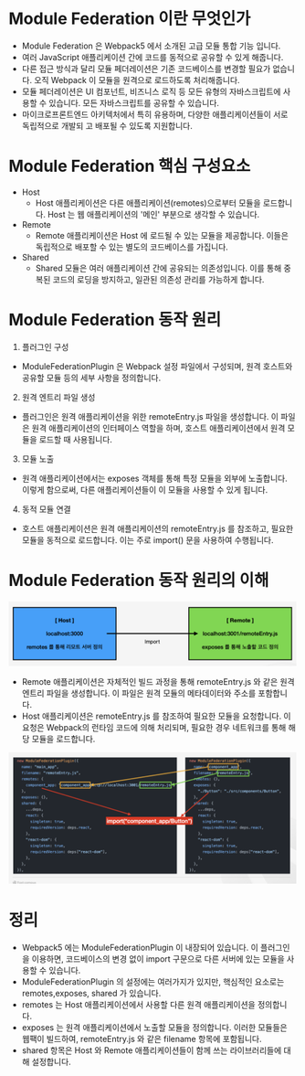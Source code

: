 # Module Federation 이란 무엇인가

- Module Federation 은 Webpack5 에서 소개된 고급 모듈 통합 기능 입니다.
- 여러 JavaScript 애플리케이션 간에 코드를 동적으로 공유할 수 있게 해줍니다.
- 다른 접근 방식과 달리 모듈 페더레이션은 기존 코드베이스를 변경할 필요가 없습니다. 오직 Webpack 이 모듈을 원격으로 로드하도록 처리해줍니다.
- 모듈 페더레이션은 UI 컴포넌트, 비즈니스 로직 등 모든 유형의 자바스크립트에 사용할 수 있습니다. 모든 자바스크립트를 공유할 수 있습니다.
- 마이크로프론트엔드 아키텍처에서 특히 유용하며, 다양한 애플리케이션들이 서로 독립적으로 개발되
  고 배포될 수 있도록 지원합니다.

# Module Federation 핵심 구성요소

- Host
  - Host 애플리케이션은 다른 애플리케이션(remotes)으로부터 모듈을 로드합니다. Host 는 웹 애플리케이션의 '메인' 부분으로 생각할 수 있습니다.
- Remote
  - Remote 애플리케이션은 Host 에 로드될 수 있는 모듈을 제공합니다. 이들은 독립적으로 배포할 수 있는 별도의 코드베이스를 가집니다.
- Shared
  - Shared 모듈은 여러 애플리케이션 간에 공유되는 의존성입니다. 이를 통해 중복된 코드의 로딩을 방지하고, 일관된 의존성 관리를 가능하게 합니다.

# Module Federation 동작 원리

1. 플러그인 구성

- ModuleFederationPlugin 은 Webpack 설정 파일에서 구성되며, 원격 호스트와 공유할 모듈 등의 세부 사항을 정의합니다.

2. 원격 엔트리 파일 생성

- 플러그인은 원격 애플리케이션을 위한 remoteEntry.js 파일을 생성합니다. 이 파일은 원격 애플리케이션의 인터페이스 역할을 하며, 호스트 애플리케이션에서 원격 모듈을 로드할 때 사용됩니다.

3. 모듈 노출

- 원격 애플리케이션에서는 exposes 객체를 통해 특정 모듈을 외부에 노출합니다. 이렇게 함으로써, 다른 애플리케이션들이 이 모듈을 사용할 수 있게 됩니다.

4. 동적 모듈 연결

- 호스트 애플리케이션은 원격 애플리케이션의 remoteEntry.js 를 참조하고, 필요한 모듈을 동적으로 로드합니다. 이는 주로 import() 문을 사용하여 수행됩니다.

# Module Federation 동작 원리의 이해

![이미지 설명](./federation.png)

- Remote 애플리케이션은 자체적인 빌드 과정을 통해 remoteEntry.js 와 같은 원격 엔트리 파일을 생성합니다. 이 파일은 원격 모듈의 메타데이터와 주소를 포함합니다.
- Host 애플리케이션은 remoteEntry.js 를 참조하여 필요한 모듈을 요청합니다. 이 요청은 Webpack의 런타임 코드에 의해 처리되며, 필요한 경우 네트워크를 통해 해당 모듈을 로드합니다.

![이미지 설명](./fed.png)

# 정리

- Webpack5 에는 ModuleFederationPlugin 이 내장되어 있습니다. 이 플러그인을 이용하면, 코드베이스의 변경 없이 import 구문으로 다른 서버에 있는 모듈을 사용할 수 있습니다.
- ModuleFederationPlugin 의 설정에는 여러가지가 있지만, 핵심적인 요소로는 remotes,exposes, shared 가 있습니다.
- remotes 는 Host 애플리케이션에서 사용할 다른 원격 애플리케이션을 정의합니다.
- exposes 는 원격 애플리케이션에서 노출할 모듈을 정의합니다. 이러한 모듈들은 웹팩이 빌드하여, remoteEntry.js 와 같은 filename 항목에 포함됩니다.
- shared 항목은 Host 와 Remote 애플리케이션들이 함께 쓰는 라이브러리들에 대해 설정합니다.
